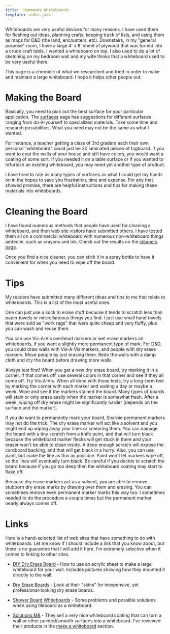 ```yaml
---
title:  Homemade Whiteboards
template: index.jade
---
```


Whiteboards are very useful devices for many reasons.  I have used them for fleshing out ideas, planning crafts, keeping track of lists, and using them as maps for D&D (the land, encounters, etc).  Downstairs, in my "general purpose" room, I have a large 4' x 8' sheet of plywood that was turned into a crude craft table.  I wanted a whiteboard on top.  I also used to do a lot of sketching on my bedroom wall and my wife thinks that a whiteboard used to be very useful there.

This page is a chronicle of what we researched and tried in order to make and maintain a large whiteboard.  I hope it helps other people out.


Making the Board
================

Basically, you need to pick out the best surface for your particular application.  The [surfaces](surfaces/) page has suggestions for different surfaces ranging from do-it-yourself to specialized materials.  Take some time and research possibilities.  What you need may not be the same as what I wanted.

For instance, a teacher getting a class of 3rd graders each their own personal "whiteboard" could just be 30 laminated pieces of tagboard.  If you want to coat the walls of your house and still have colors, you would want a coating of some sort.  If you needed it on a table surface or if you wanted to refurbish an existing whiteboard, you may need yet another type of product.

I have tried to rate as many types of surfaces as what I could get my hands on in the hopes to save you frustration, time and expense.  For any that showed promise, there are helpful instructions and tips for making these materials into whiteboards.


Cleaning the Board
==================

I have found numerous methods that people have used for cleaning a whiteboard, and then web site visitors have submitted others.  I have tested them all on a commercial whiteboard with numerous non-whiteboard things added in, such as crayons and ink.  Check out the results on the [cleaners page](cleaners/).

Once you find a nice cleaner, you can stick it in a spray bottle to have it convenient for when you need to wipe off the board.


Tips
====

My readers have submitted many different ideas and tips to me that relate to whiteboards.  This is a list of the most useful ones.

One can just use a sock to erase stuff because it tends to scratch less than paper towels or miscellaneous things you find.  I just use small hand towels that were sold as "work rags" that were quite cheap and very fluffy, plus you can wash and reuse them.

You can use Vis-A-Vis overhead markers or wet erase markers on whiteboards, if you want a slightly more permanent type of mark.  For D&D, you could draw walls with Vis-A-Vis markers, and people with dry erase markers.  Move people by just erasing them.  Redo the walls with a damp cloth and dry the board before drawing more walls.

Always test first!  When you get a new dry erase board, try marking it in a corner.  If that comes off, use several colors in that corner and see if they all come off.  Try Vis-A-Vis.  When all done with those tests, try a long-term test by marking the corner with each marker and waiting a day or maybe a week.  Wipe and see if the markers stained the board.  Many types of boards will stain or only erase easily when the marker is somewhat fresh.  After a week, wiping off dry erase might be significantly harder (depends on the surface and the marker).

If you do want to permanently mark your board, Sharpie permanent markers may not do the trick.  The dry erase marker will act like a solvent and you might end up wiping away your lines or smearing them.  You can damage the board with a tiny scratch from a knife point, and that will turn black because the whiteboard marker flecks will get stuck in there and your eraser won't be able to clean inside.  A deep enough scratch will expose the cardboard backing, and that will get black in a hurry.  Also, you can use paint, but make the line as thin as possible.  Paint won't let markers wipe off, so the lines will eventually turn black.  Be careful if you decide to scratch the board because if you go too deep then the whiteboard coating may start to flake off.

Because dry erase markers act as a solvent, you are able to remove stubborn dry erase marks by drawing over them and erasing.  You can sometimes remove even permanent marker marks this way too.  I sometimes needed to do the procedure a couple times but the permanent marker nearly always comes off.


Links
=====

Here is a hand-selected list of web sites that have something to do with whiteboards.  Let me know if I should include a link that you know about, but there is no guarantee that I will add it here.  I'm extremely selective when it comes to linking to other sites.

* [DIY Dry Erase Board](http://www.elephantstaircase.com/wiki/index.php?title=DIYDryEraseBoard) - How to use an acrylic sheet to make a large whiteboard for your wall.  Includes pictures showing how they mounted it directly to the wall.

* [Dry Erase Boards](http://www.dryeraseboard.com/) - Look at their "skins" for inexpensive, yet professional-looking dry erase boards.

* [Shower Board Whiteboards](http://xtronics.com/reference/whiteboard.htm) - Some problems and possible solutions when using tileboard as a whiteboard.

* [Solutions MB](http://solutionsmb.com/) - They sell a very nice whiteboard coating that can turn a wall or other painted/smooth surfaces into a whiteboard.  I've reviewed their products in the [make a whiteboard](make/) section.
